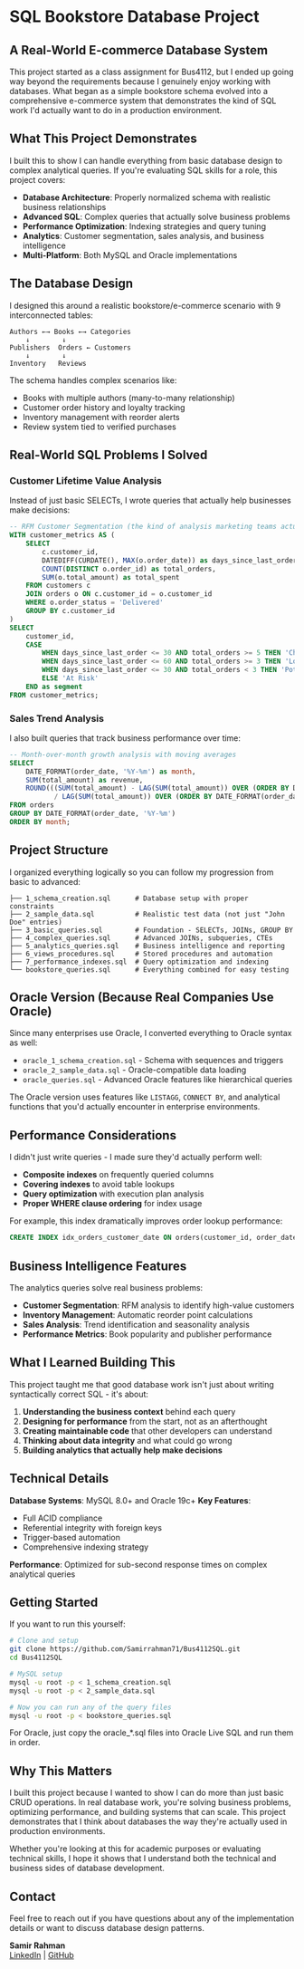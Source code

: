 # SQL Bookstore Database Project

## A Real-World E-commerce Database System

This project started as a class assignment for Bus4112, but I ended up going way beyond the requirements because I genuinely enjoy working with databases. What began as a simple bookstore schema evolved into a comprehensive e-commerce system that demonstrates the kind of SQL work I'd actually want to do in a production environment.

## What This Project Demonstrates

I built this to show I can handle everything from basic database design to complex analytical queries. If you're evaluating SQL skills for a role, this project covers:

- **Database Architecture**: Properly normalized schema with realistic business relationships
- **Advanced SQL**: Complex queries that actually solve business problems
- **Performance Optimization**: Indexing strategies and query tuning 
- **Analytics**: Customer segmentation, sales analysis, and business intelligence
- **Multi-Platform**: Both MySQL and Oracle implementations

## The Database Design

I designed this around a realistic bookstore/e-commerce scenario with 9 interconnected tables:

```
Authors ←→ Books ←→ Categories
    ↓        ↓
Publishers  Orders ← Customers
    ↓        ↓
Inventory   Reviews
```

The schema handles complex scenarios like:
- Books with multiple authors (many-to-many relationship)
- Customer order history and loyalty tracking
- Inventory management with reorder alerts
- Review system tied to verified purchases

## Real-World SQL Problems I Solved

### Customer Lifetime Value Analysis
Instead of just basic SELECTs, I wrote queries that actually help businesses make decisions:

```sql
-- RFM Customer Segmentation (the kind of analysis marketing teams actually need)
WITH customer_metrics AS (
    SELECT 
        c.customer_id,
        DATEDIFF(CURDATE(), MAX(o.order_date)) as days_since_last_order,
        COUNT(DISTINCT o.order_id) as total_orders,
        SUM(o.total_amount) as total_spent
    FROM customers c
    JOIN orders o ON c.customer_id = o.customer_id
    WHERE o.order_status = 'Delivered'
    GROUP BY c.customer_id
)
SELECT 
    customer_id,
    CASE 
        WHEN days_since_last_order <= 30 AND total_orders >= 5 THEN 'Champions'
        WHEN days_since_last_order <= 60 AND total_orders >= 3 THEN 'Loyal'
        WHEN days_since_last_order <= 30 AND total_orders < 3 THEN 'Potential'
        ELSE 'At Risk'
    END as segment
FROM customer_metrics;
```

### Sales Trend Analysis
I also built queries that track business performance over time:

```sql
-- Month-over-month growth analysis with moving averages
SELECT 
    DATE_FORMAT(order_date, '%Y-%m') as month,
    SUM(total_amount) as revenue,
    ROUND(((SUM(total_amount) - LAG(SUM(total_amount)) OVER (ORDER BY DATE_FORMAT(order_date, '%Y-%m'))) 
           / LAG(SUM(total_amount)) OVER (ORDER BY DATE_FORMAT(order_date, '%Y-%m'))) * 100, 2) as growth_rate
FROM orders 
GROUP BY DATE_FORMAT(order_date, '%Y-%m')
ORDER BY month;
```

## Project Structure

I organized everything logically so you can follow my progression from basic to advanced:

```
├── 1_schema_creation.sql      # Database setup with proper constraints
├── 2_sample_data.sql          # Realistic test data (not just "John Doe" entries)
├── 3_basic_queries.sql        # Foundation - SELECTs, JOINs, GROUP BY
├── 4_complex_queries.sql      # Advanced JOINs, subqueries, CTEs
├── 5_analytics_queries.sql    # Business intelligence and reporting
├── 6_views_procedures.sql     # Stored procedures and automation
├── 7_performance_indexes.sql  # Query optimization and indexing
└── bookstore_queries.sql      # Everything combined for easy testing
```

## Oracle Version (Because Real Companies Use Oracle)

Since many enterprises use Oracle, I converted everything to Oracle syntax as well:

- `oracle_1_schema_creation.sql` - Schema with sequences and triggers
- `oracle_2_sample_data.sql` - Oracle-compatible data loading
- `oracle_queries.sql` - Advanced Oracle features like hierarchical queries

The Oracle version uses features like `LISTAGG`, `CONNECT BY`, and analytical functions that you'd actually encounter in enterprise environments.

## Performance Considerations

I didn't just write queries - I made sure they'd actually perform well:

- **Composite indexes** on frequently queried columns
- **Covering indexes** to avoid table lookups
- **Query optimization** with execution plan analysis
- **Proper WHERE clause ordering** for index usage

For example, this index dramatically improves order lookup performance:
```sql
CREATE INDEX idx_orders_customer_date ON orders(customer_id, order_date DESC);
```

## Business Intelligence Features

The analytics queries solve real business problems:

- **Customer Segmentation**: RFM analysis to identify high-value customers
- **Inventory Management**: Automatic reorder point calculations
- **Sales Analysis**: Trend identification and seasonality analysis
- **Performance Metrics**: Book popularity and publisher performance

## What I Learned Building This

This project taught me that good database work isn't just about writing syntactically correct SQL - it's about:

1. **Understanding the business context** behind each query
2. **Designing for performance** from the start, not as an afterthought
3. **Creating maintainable code** that other developers can understand
4. **Thinking about data integrity** and what could go wrong
5. **Building analytics that actually help make decisions**

## Technical Details

**Database Systems**: MySQL 8.0+ and Oracle 19c+
**Key Features**: 
- Full ACID compliance
- Referential integrity with foreign keys
- Trigger-based automation
- Comprehensive indexing strategy

**Performance**: Optimized for sub-second response times on complex analytical queries

## Getting Started

If you want to run this yourself:

```bash
# Clone and setup
git clone https://github.com/Samirrahman71/Bus4112SQL.git
cd Bus4112SQL

# MySQL setup
mysql -u root -p < 1_schema_creation.sql
mysql -u root -p < 2_sample_data.sql

# Now you can run any of the query files
mysql -u root -p < bookstore_queries.sql
```

For Oracle, just copy the oracle_*.sql files into Oracle Live SQL and run them in order.

## Why This Matters

I built this project because I wanted to show I can do more than just basic CRUD operations. In real database work, you're solving business problems, optimizing performance, and building systems that can scale. This project demonstrates that I think about databases the way they're actually used in production environments.

Whether you're looking at this for academic purposes or evaluating technical skills, I hope it shows that I understand both the technical and business sides of database development.

## Contact

Feel free to reach out if you have questions about any of the implementation details or want to discuss database design patterns.

**Samir Rahman**  
[LinkedIn](https://www.linkedin.com/in/samirrahman71/) | [GitHub](https://github.com/Samirrahman71)
